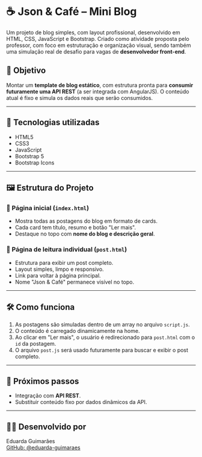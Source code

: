 # ☕ Json & Café – Mini Blog

Um projeto de blog simples, com layout profissional, desenvolvido em HTML, CSS, JavaScript e Bootstrap. Criado como atividade proposta pelo professor, com foco em estruturação e organização visual, sendo também uma simulação real de desafio para vagas de **desenvolvedor front-end**.

## 📌 Objetivo

Montar um **template de blog estático**, com estrutura pronta para **consumir futuramente uma API REST** (a ser integrada com AngularJS). O conteúdo atual é fixo e simula os dados reais que serão consumidos.

---

## 🧩 Tecnologias utilizadas

- HTML5
- CSS3
- JavaScript
- Bootstrap 5
- Bootstrap Icons

---

## 🖼️ Estrutura do Projeto

### 📄 Página inicial (`index.html`)

- Mostra todas as postagens do blog em formato de cards.
- Cada card tem título, resumo e botão "Ler mais".
- Destaque no topo com **nome do blog e descrição geral**.

### 📄 Página de leitura individual (`post.html`)

- Estrutura para exibir um post completo.
- Layout simples, limpo e responsivo.
- Link para voltar à página principal.
- Nome "Json & Café" permanece visível no topo.

---

## 🛠️ Como funciona

1. As postagens são simuladas dentro de um array no arquivo `script.js`.
2. O conteúdo é carregado dinamicamente na home.
3. Ao clicar em "Ler mais", o usuário é redirecionado para `post.html` com o `id` da postagem.
4. O arquivo `post.js` será usado futuramente para buscar e exibir o post completo.

---

## 🚀 Próximos passos

- Integração com **API REST**.
- Substituir conteúdo fixo por dados dinâmicos da API.

---

## 👩‍💻 Desenvolvido por

Eduarda Guimarães  
[GitHub: @eduarda-guimaraes](https://github.com/eduarda-guimaraes)

